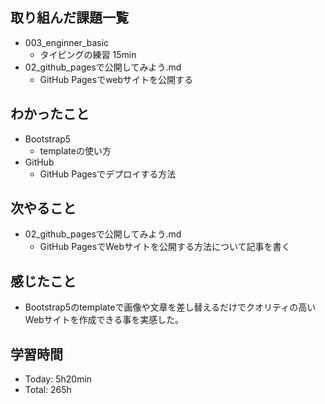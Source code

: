 
## 取り組んだ課題一覧
- 003_enginner_basic
  - タイピングの練習 15min
- 02_github_pagesで公開してみよう.md
  - GitHub Pagesでwebサイトを公開する
## わかったこと
- Bootstrap5
  - templateの使い方
- GitHub
  - GitHub Pagesでデプロイする方法
## 次やること
- 02_github_pagesで公開してみよう.md
  - GitHub PagesでWebサイトを公開する方法について記事を書く
## 感じたこと
  - Bootstrap5のtemplateで画像や文章を差し替えるだけでクオリティの高いWebサイトを作成できる事を実感した。
## 学習時間
- Today: 5h20min
- Total: 265h